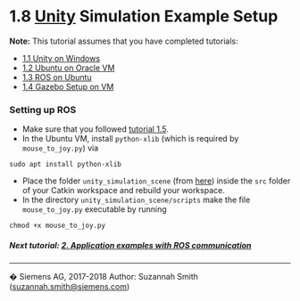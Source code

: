# 1.8 [Unity](https://unity3d.com/) Simulation Example Setup
**Note:** This tutorial assumes that you have completed tutorials:
* [1.1 Unity on Windows](User_Inst_Unity3DOnWindows)
* [1.2 Ubuntu on Oracle VM](User_Inst_UbuntuOnOracleVM)
* [1.3 ROS on Ubuntu](User_Inst_ROSOnUbuntu)
* [1.4 Gazebo Setup on VM](User_Inst_Gazebo)

### Setting up ROS
* Make sure that you followed [tutorial 1.5](User_Inst_TurtleBot2).  
* In the Ubuntu VM, install `python-xlib` (which is required by `mouse_to_joy.py`) via
```
sudo apt install python-xlib
```
* Place the folder `unity_simulation_scene` (from [here](https://github.com/siemens/ros-sharp/tree/master/ROS)) inside the `src` folder of your Catkin workspace and rebuild your workspace.
* In the directory `unity_simulation_scene/scripts` make the file `mouse_to_joy.py` executable by running
```
chmod +x mouse_to_joy.py
```

##### Next tutorial: [2. Application examples with ROS communication](User_App_ROS_ApplicationExamplesWithROSConnection)
----
� Siemens AG, 2017-2018
Author: Suzannah Smith
(suzannah.smith@siemens.com)
